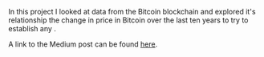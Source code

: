 In this project I looked at data from the Bitcoin blockchain and explored it's relationship the change in price in Bitcoin over the last ten years to try to establish any .

A link to the Medium post can be found [here](https://medium.com/@haarko/what-makes-bitcoin-move-10d28e5ecdd1).
